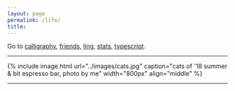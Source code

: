 ```yaml
---
layout: page
permalink: /life/
title:
---
```


<!-- [Sadira Hanim](https://linguistics.umd.edu/directory/sadira-lewis) -->

Go to
[calligraphy][ca],
[friends][fr],
[ling][ling],
[stats][stats],
[typescript][typ].

---

{% include image.html url="../images/cats.jpg" caption="cats of '18 summer & bit espresso bar, photo by me" width="800px" align="middle" %}

---



[ca]:     ../resources/calligraphy/
[fr]:     ../resources/friends/
[ling]:   ../resources/ling/
[stats]:  ../resources/stats/
[typ]:    ../resources/typescript/
